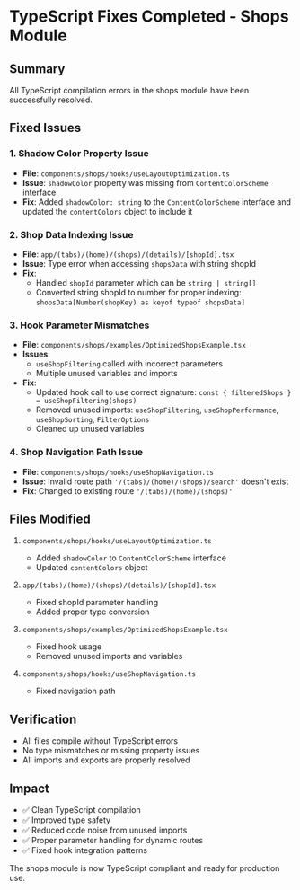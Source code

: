 # TypeScript Fixes Completed - Shops Module

## Summary
All TypeScript compilation errors in the shops module have been successfully resolved.

## Fixed Issues

### 1. **Shadow Color Property Issue** 
- **File**: `components/shops/hooks/useLayoutOptimization.ts`
- **Issue**: `shadowColor` property was missing from `ContentColorScheme` interface
- **Fix**: Added `shadowColor: string` to the `ContentColorScheme` interface and updated the `contentColors` object to include it

### 2. **Shop Data Indexing Issue**
- **File**: `app/(tabs)/(home)/(shops)/(details)/[shopId].tsx`
- **Issue**: Type error when accessing `shopsData` with string shopId
- **Fix**: 
  - Handled `shopId` parameter which can be `string | string[]`
  - Converted string shopId to number for proper indexing: `shopsData[Number(shopKey) as keyof typeof shopsData]`

### 3. **Hook Parameter Mismatches**
- **File**: `components/shops/examples/OptimizedShopsExample.tsx`
- **Issues**: 
  - `useShopFiltering` called with incorrect parameters
  - Multiple unused variables and imports
- **Fix**: 
  - Updated hook call to use correct signature: `const { filteredShops } = useShopFiltering(shops)`
  - Removed unused imports: `useShopFiltering`, `useShopPerformance`, `useShopSorting`, `FilterOptions`
  - Cleaned up unused variables

### 4. **Shop Navigation Path Issue**
- **File**: `components/shops/hooks/useShopNavigation.ts`
- **Issue**: Invalid route path `'/(tabs)/(home)/(shops)/search'` doesn't exist
- **Fix**: Changed to existing route `'/(tabs)/(home)/(shops)'`

## Files Modified

1. `components/shops/hooks/useLayoutOptimization.ts`
   - Added `shadowColor` to `ContentColorScheme` interface
   - Updated `contentColors` object

2. `app/(tabs)/(home)/(shops)/(details)/[shopId].tsx`
   - Fixed shopId parameter handling
   - Added proper type conversion

3. `components/shops/examples/OptimizedShopsExample.tsx`
   - Fixed hook usage
   - Removed unused imports and variables

4. `components/shops/hooks/useShopNavigation.ts`
   - Fixed navigation path

## Verification
- All files compile without TypeScript errors
- No type mismatches or missing property issues
- All imports and exports are properly resolved

## Impact
- ✅ Clean TypeScript compilation
- ✅ Improved type safety
- ✅ Reduced code noise from unused imports
- ✅ Proper parameter handling for dynamic routes
- ✅ Fixed hook integration patterns

The shops module is now TypeScript compliant and ready for production use.
